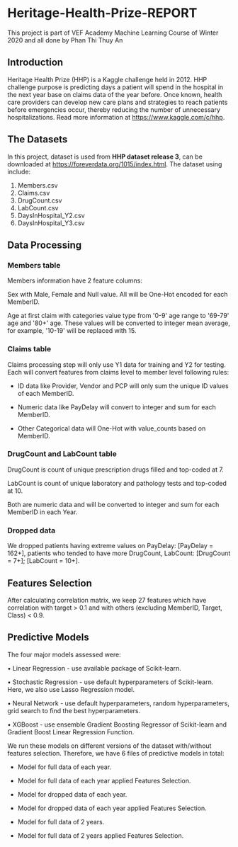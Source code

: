 # Heritage-Health-Prize-REPORT
This project is part of VEF Academy Machine Learning Course of Winter 2020 and all done by Phan Thi Thuy An
## Introduction
Heritage Health Prize (HHP) is a Kaggle challenge held in 2012. HHP challenge purpose is predicting days a patient will spend in the hospital in the next year base on claims data of the year before. Once known, health care providers can develop new care plans and strategies to reach patients before emergencies occur, thereby reducing the number of unnecessary hospitalizations. Read more information at https://www.kaggle.com/c/hhp.
## The Datasets
In this project, dataset is used from **HHP dataset release 3**, can be downloaded at https://foreverdata.org/1015/index.html.
The dataset using include:
1. Members.csv
2. Claims.csv
3. DrugCount.csv
4. LabCount.csv
5. DaysInHospital_Y2.csv
6. DaysInHospital_Y3.csv
## Data Processing
### Members table
Members information have 2 feature columns:

Sex with Male, Female and Null value. All will be One-Hot encoded for each MemberID.

Age at first claim with categories value type from '0-9' age range to '69-79' age and '80+' age. These values will be converted to integer mean average, for example, '10-19' will be replaced with 15.

### Claims table
Claims processing step will only use Y1 data for training and Y2 for testing. Each will convert features from claims level to member level following rules:

- ID data like Provider, Vendor and PCP will only sum the unique ID values of each MemberID.

- Numeric data like PayDelay will convert to integer and sum for each MemberID.

- Other Categorical data will One-Hot with value_counts based on MemberID.

### DrugCount and LabCount table
DrugCount is count of unique prescription drugs filled and top-coded at 7.

LabCount is count of unique laboratory and pathology tests and top-coded at 10.

Both are numeric data and will be converted to integer and sum for each MemberID in each Year.

### Dropped data
We dropped patients having extreme values on PayDelay: [PayDelay = 162+], patients who tended to have more DrugCount, LabCount: [DrugCount = 7+]; [LabCount = 10+].

## Features Selection 
After calculating correlation matrix, we keep 27 features which have correlation with target > 0.1 and with others (excluding MemberID, Target, Class) < 0.9.

## Predictive Models
The four major models assessed were:

• Linear Regression - use available package of Scikit-learn.

• Stochastic Regression - use default hyperparameters of Scikit-learn. Here, we also use Lasso Regression model.

• Neural Network - use default hyperparameters, random hyperparameters, grid search to find the best hyperparameters.

• XGBoost - use ensemble Gradient Boosting Regressor of Scikit-learn and Gradient Boost Linear Regression Function.

We run these models on different versions of the dataset with/without features selection. Therefore, we have 6 files of predictive models in total:

- Model for full data of each year.

- Model for full data of each year applied Features Selection.

- Model for dropped data of each year.

- Model for dropped data of each year applied Features Selection.

- Model for full data of 2 years.

- Model for full data of 2 years applied Features Selection.
